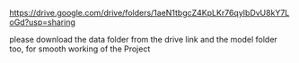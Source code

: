 https://drive.google.com/drive/folders/1aeN1tbgcZ4KpLKr76qyIbDvU8kY7LoGd?usp=sharing

please download the data folder from the drive link and the model folder too, for smooth working of the Project
